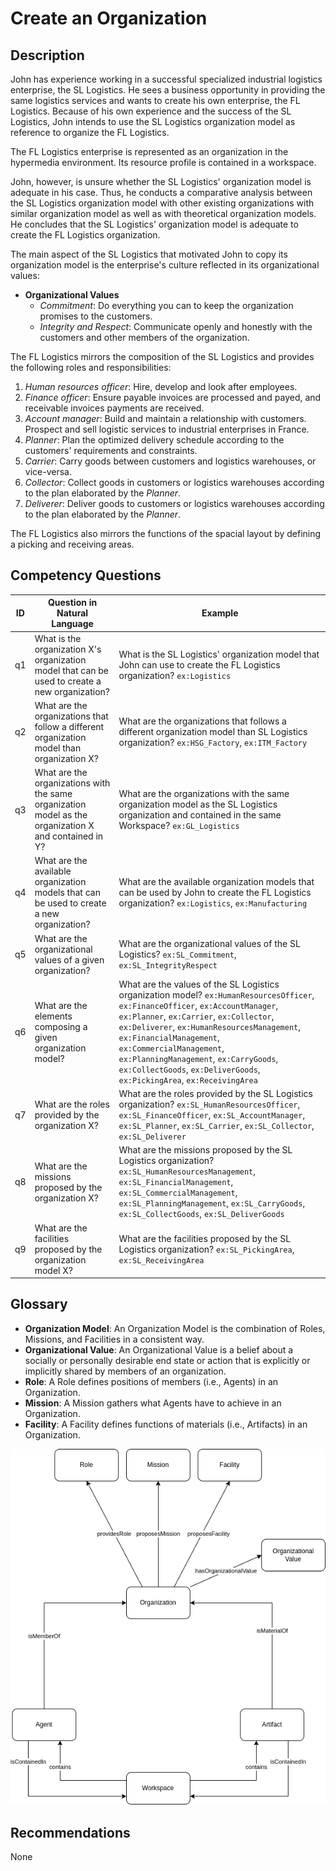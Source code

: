 # Create an Organization

## Description
John has experience working in a successful specialized industrial logistics enterprise, the SL Logistics. He sees a business opportunity in providing the same logistics services and wants to create his own enterprise, the FL Logistics. Because of his own experience and the success of the SL Logistics, John intends to use the SL Logistics organization model as reference to organize the FL Logistics.

The FL Logistics enterprise is represented as an organization in the hypermedia environment. Its resource profile is contained in a workspace.

John, however, is unsure whether the SL Logistics' organization model is adequate in his case. Thus, he conducts a comparative analysis between the SL Logistics organization model with other existing organizations with similar organization model as well as with theoretical organization models. He concludes that the SL Logistics' organization model is adequate to create the FL Logistics organization.

The main aspect of the SL Logistics that motivated John to copy its organization model is the enterprise's culture reflected in its organizational values:

* **Organizational Values**
  + _Commitment_: Do everything you can to keep the organization promises to the customers.
  + _Integrity and Respect_: Communicate openly and honestly with the customers and other members of the organization.

The FL Logistics mirrors the composition of the SL Logistics and provides the following roles and responsibilities:
  1. _Human resources officer_: Hire, develop and look after employees.
  2. _Finance officer_: Ensure payable invoices are processed and payed, and receivable invoices payments are received.
  3. _Account manager_: Build and maintain a relationship with customers. Prospect and sell logistic services to industrial enterprises in France.
  4. _Planner_: Plan the optimized delivery schedule according to the customers' requirements and constraints.
  5. _Carrier_: Carry goods between customers and logistics warehouses, or vice-versa.
  6. _Collector_: Collect goods in customers or logistics warehouses according to the plan elaborated by the _Planner_.
  7. _Deliverer_: Deliver goods to customers or logistics warehouses according to the plan elaborated by the _Planner_.
  
The FL Logistics also mirrors the functions of the spacial layout by defining a picking and receiving areas.

## Competency Questions

| ID | Question in Natural Language | Example |
|----|------------------------------|---------|
| q1 | What is the organization X's organization model that can be used to create a new organization?        | What is the SL Logistics' organization model that John can use to create the FL Logistics organization? `ex:Logistics`                              |
| q2 | What are the organizations that follow a different organization model than organization X?            | What are the organizations that follows a different organization model than SL Logistics organization? `ex:HSG_Factory`, `ex:ITM_Factory`           |
| q3 | What are the organizations with the same organization model as the organization X and contained in Y? | What are the organizations with the same organization model as the SL Logistics organization and contained in the same Workspace? `ex:GL_Logistics` |
| q4 | What are the available organization models that can be used to create a new organization?             | What are the available organization models that can be used by John to create the FL Logistics organization? `ex:Logistics`, `ex:Manufacturing`     |
| q5 | What are the organizational values of a given organization?                                           | What are the organizational values of the SL Logistics? `ex:SL_Commitment`, `ex:SL_IntegrityRespect`                                                |
| q6 | What are the elements composing a given organization model?                                           | What are the values of the SL Logistics organization model? `ex:HumanResourcesOfficer`, `ex:FinanceOfficer`, `ex:AccountManager`, `ex:Planner`, `ex:Carrier`, `ex:Collector`, `ex:Deliverer`, `ex:HumanResourcesManagement`, `ex:FinancialManagement`, `ex:CommercialManagement`, `ex:PlanningManagement`, `ex:CarryGoods`, `ex:CollectGoods`, `ex:DeliverGoods`, `ex:PickingArea`, `ex:ReceivingArea`                                                              |
| q7 | What are the roles provided by the organization X?                                                    | What are the roles provided by the SL Logistics organization? `ex:SL_HumanResourcesOfficer`, `ex:SL_FinanceOfficer`, `ex:SL_AccountManager`, `ex:SL_Planner`, `ex:SL_Carrier`, `ex:SL_Collector`, `ex:SL_Deliverer`             |
| q8 | What are the missions proposed by the organization X?                                                 | What are the missions proposed by the SL Logistics organization? `ex:SL_HumanResourcesManagement`, `ex:SL_FinancialManagement`, `ex:SL_CommercialManagement`, `ex:SL_PlanningManagement`, `ex:SL_CarryGoods`, `ex:SL_CollectGoods`, `ex:SL_DeliverGoods`                                                    |
| q9 | What are the facilities proposed by the organization model X?                                         | What are the facilities proposed by the SL Logistics organization? `ex:SL_PickingArea`, `ex:SL_ReceivingArea`

## Glossary

* **Organization Model**: An Organization Model is the combination of Roles, Missions, and Facilities in a consistent way.
* **Organizational Value**: An Organizational Value is a belief about a socially or personally desirable end state or action that is explicitly or implicitly shared by members of an organization.
* **Role**: A Role defines positions of members (i.e., Agents) in an Organization.
* **Mission**: A Mission gathers what Agents have to achieve in an Organization.
* **Facility**: A Facility defines functions of materials (i.e., Artifacts) in an Organization.

![image](create-organization.png)

## Recommendations

None
